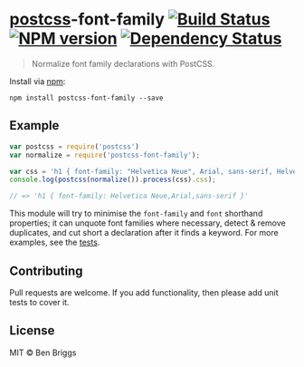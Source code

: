 # [postcss][postcss]-font-family [![Build Status](https://travis-ci.org/ben-eb/postcss-font-family.svg?branch=master)][ci] [![NPM version](https://badge.fury.io/js/postcss-font-family.svg)][npm] [![Dependency Status](https://gemnasium.com/ben-eb/postcss-font-family.svg)][deps]

> Normalize font family declarations with PostCSS.

Install via [npm](https://npmjs.org/package/postcss-font-family):

```
npm install postcss-font-family --save
```

## Example

```js
var postcss = require('postcss')
var normalize = require('postcss-font-family');

var css = 'h1 { font-family: "Helvetica Neue", Arial, sans-serif, Helvetica }';
console.log(postcss(normalize()).process(css).css);

// => 'h1 { font-family: Helvetica Neue,Arial,sans-serif }'
```

This module will try to minimise the `font-family` and `font` shorthand
properties; it can unquote font families where necessary, detect & remove
duplicates, and cut short a declaration after it finds a keyword. For more
examples, see the [tests](test.js).

## Contributing

Pull requests are welcome. If you add functionality, then please add unit tests
to cover it.

## License

MIT © Ben Briggs

[ci]:      https://travis-ci.org/ben-eb/postcss-font-family
[deps]:    https://gemnasium.com/ben-eb/postcss-font-family
[npm]:     http://badge.fury.io/js/postcss-font-family
[postcss]: https://github.com/postcss/postcss
